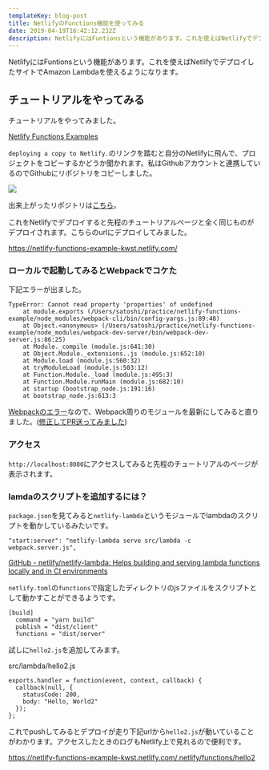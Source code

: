 ```yaml
---
templateKey: blog-post
title: NetlifyのFunctions機能を使ってみる
date: 2019-04-19T16:42:12.232Z
description: NetlifyにはFuntionsという機能があります。これを使えばNetlifyでデプロイしたサイトでAmazon Lambdaを使えるようになります。
---
```

NetlifyにはFuntionsという機能があります。これを使えばNetlifyでデプロイしたサイトでAmazon Lambdaを使えるようになります。

## チュートリアルをやってみる

チュートリアルをやってみました。

[Netlify Functions Examples](https://functions-playground.netlify.com/)

`deploying a copy to Netlify.`のリンクを踏むと自分のNetlifyに飛んで、プロジェクトをコピーするかどうか聞かれます。私はGithubアカウントと連携しているのでGithubにリポジトリをコピーしました。

![](/img/スクリーンショット-2019-04-20-0.03.22.png)

出来上がったリポジトリは[こちら](https://github.com/SatoshiKawabata/netlify-functions-example)。

これをNetlifyでデプロイすると先程のチュートリアルページと全く同じものがデプロイされます。こちらのurlにデプロイしてみました。

https://netlify-functions-example-kwst.netlify.com/

### ローカルで起動してみるとWebpackでコケた

下記エラーが出ました。

```
TypeError: Cannot read property 'properties' of undefined
    at module.exports (/Users/satoshi/practice/netlify-functions-example/node_modules/webpack-cli/bin/config-yargs.js:89:48)
    at Object.<anonymous> (/Users/satoshi/practice/netlify-functions-example/node_modules/webpack-dev-server/bin/webpack-dev-server.js:86:25)
    at Module._compile (module.js:641:30)
    at Object.Module._extensions..js (module.js:652:10)
    at Module.load (module.js:560:32)
    at tryModuleLoad (module.js:503:12)
    at Function.Module._load (module.js:495:3)
    at Function.Module.runMain (module.js:682:10)
    at startup (bootstrap_node.js:191:16)
    at bootstrap_node.js:613:3
```

[Webpackのエラー](https://github.com/plotly/dash-component-boilerplate/issues/12)なので、Webpack周りのモジュールを最新にしてみると直りました。([修正してPR送ってみました](https://github.com/netlify/functions/pull/22))

### アクセス

`http://localhost:8080`にアクセスしてみると先程のチュートリアルのページが表示されます。

### lamdaのスクリプトを追加するには？

`package.json`を見てみると`netlify-lambda`というモジュールでlambdaのスクリプトを動かしているみたいです。

```
"start:server": "netlify-lambda serve src/lambda -c webpack.server.js",
```

[GitHub - netlify/netlify-lambda: Helps building and serving lambda functions locally and in CI environments](https://github.com/netlify/netlify-lambda)

`netlify.toml`の`functions`で指定したディレクトリのjsファイルをスクリプトとして動かすことができるようです。

```
[build]
  command = "yarn build"
  publish = "dist/client"
  functions = "dist/server"
```

試しに`hello2.js`を追加してみます。

src/lambda/hello2.js

```
exports.handler = function(event, context, callback) {
  callback(null, {
    statusCode: 200,
    body: "Hello, World2"
  });
};
```

これでpushしてみるとデプロイが走り下記urlから`hello2.js`が動いていることがわかります。アクセスしたときのログもNetlify上で見れるので便利です。

https://netlify-functions-example-kwst.netlify.com/.netlify/functions/hello2
